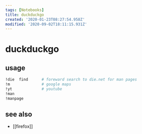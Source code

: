 ```yaml
---
tags: [Notebooks]
title: duckduckgo
created: '2020-01-23T08:27:54.958Z'
modified: '2020-09-02T18:11:15.931Z'
---
```


# duckduckgo

## usage
```sh
!die  find      # foreward search to die.net for man pages
!m              # google maps
!yt             # youtube
!man
!manpage
```

## see also
- [[firefox]]
